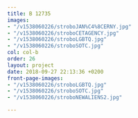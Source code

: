 ```yaml
---
title: B 12735
images:
- "/v1538060226/stroboJAN%C4%8CERNY.jpg"
- "/v1538060226/stroboCETAGENCY.jpg"
- "/v1538060226/stroboLGBTQ.jpg"
- "/v1538060226/stroboSOTC.jpg"
col: col-b
order: 26
layout: project
date: 2018-09-27 22:13:36 +0200
front-page-images:
- "/v1538060226/stroboLGBTQ.jpg"
- "/v1538060226/stroboSOTC.jpg"
- "/v1538060226/stroboNEWALIENS2.jpg"

---
```

